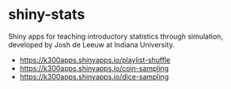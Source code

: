 # shiny-stats
Shiny apps for teaching introductory statistics through simulation, developed by Josh de Leeuw at Indiana University.

* https://k300apps.shinyapps.io/playlist-shuffle
* https://k300apps.shinyapps.io/coin-sampling
* https://k300apps.shinyapps.io/dice-sampling

